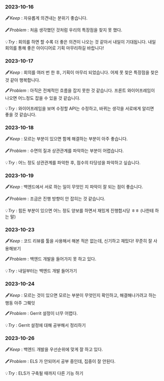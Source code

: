 ### 2023-10-16

🖋️*Keep* : 자유롭게 의견내는 분위기 좋습니다.

🖍️*Problem* : 처음 생각했던 것처럼 우리의 특장점을 찾지 못 했다.

💡*Try* : 회의를 하면 할 수록 더 좋은 의견이 나오는 것 같아서 내일이 기대됩니다. 내일 회의를 통해 좋은 아이디어로 기획 마무리하길 바랍니다!

### 2023-10-17

🖋️*Keep* : 회의를 여러 번 한 후, 기획이 마무리 되었습니다. 어제 못 찾은 특장점을 찾은 것 같아 행복합니다.

🖍️*Problem* : 아직은 전체적인 흐름을 잡지 못한 것 같습니다. 프론트 와이어프레임이 나오면 어느정도 잡을 수 있을 것 같습니다.

💡*Try* : 와이어프레임을 보며 수정할 API는 수정하고, 바뀌는 생각을 서로에게 알리면 좋을 것 같습니다.

### 2023-10-18

🖋️*Keep* : 모르는 부분이 있으면 함께 해결하는 부분이 아주 좋습니다.

🖍️*Problem* : 수면의 질과 상관관계를 파악하는 부분이 어렵습니다.

💡*Try* : 어느 정도 상관관계를 파악한 후, 점수의 타당성을 파악하고 싶습니다.

### 2023-10-19

🖋️*Keep* : 백엔드에서 서로 하는 일이 무엇인 지 파악이 잘 되는 점이 좋습니다.

🖍️*Problem* : 조금은 진행 방향이 안 잡히는 것 같습니다.

💡*Try* : 힘든 부분이 있으면 어느 정도 양보를 하면서 재밌게 진행합시당 ㅎㅎ (나한테 하는 말)

### 2023-10-23

🖋️*Keep* : 코드 리뷰를 툴을 사용해서 해본 적은 없는데, 신기하고 재밌다! 꾸준히 잘 사용해보기

🖍️*Problem* : 백엔드 개발을 들어가지 못 하고 있다.

💡*Try* : 내일부터는 백엔드 개발 들어가기

### 2023-10-24

🖋️*Keep* : 모르는 것이 있으면 모르는 부분이 무엇인지 확인하고, 해결해나가려고 하는 행동 아주 그뤠잇

🖍️*Problem* : Gerrit 설정이 너무 어렵다.

💡*Try* : Gerrit 설정에 대해 공부해서 정리하기

### 2023-10-26

🖋️*Keep* : 백엔드 개발을 우선순위에 맞게 잘 하고 있다.

🖍️*Problem* : ELS 가 안되어서 공부 중인데, 집중이 잘 안된다.

💡*Try* : ELS가 구축될 때까지 다른 기능 하기

